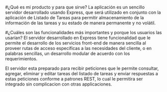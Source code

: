 #¿Qué es mi producto y para que sirve?
La aplicación es un sencillo servidor desarrollado usando Express, que será utilizado en conjunto con la aplicación de Listado de Tareas para permitir almacenamiento de la información de las tareas y su estado de manera permanente y no volátil. 

#¿Cuáles son las funcionalidades más importantes y porque los usuarios las usarían?
El servidor desarrollado en Express tiene funcionalidad que le permite el desarrollo de los servicios front-end de manera sencilla al proveer rutas de acceso especificas a las necesidades del cliente, o en palabras sencillas, un desarrollo modular de acuerdo con los requerimientos.

El servidor esta preparado para recibir peticiones que le permite consultar, agregar, eliminar y editar tareas del listado de tareas y enviar respuestas a estas peticiones conforme a patrones REST, lo cual le permitira ser integrado sin complicacion con otras applicaciones.